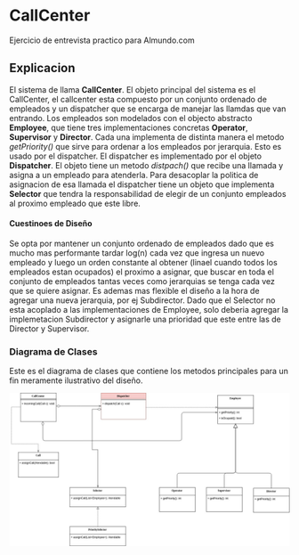 # CallCenter
Ejercicio de entrevista practico para Almundo.com

## Explicacion

El sistema de llama **CallCenter**. El objeto principal del sistema es el CallCenter, el callcenter esta compuesto por un conjunto ordenado de empleados y un dispatcher que se encarga de manejar las llamdas que van entrando.
Los empleados son modelados con el objecto abstracto **Employee**, que tiene tres implementaciones concretas **Operator**, **Supervisor** y **Director**. Cada una implementa de distinta manera el metodo *getPriority()* que sirve para ordenar a los empleados por jerarquia. Esto es usado por el dispatcher.
El dispatcher es implementado por el objeto **Dispatcher**. El objeto tiene un metodo *distpach()* que recibe una llamada y  asigna a un empleado para atenderla. Para desacoplar la politica de asignacion de esa llamada el dispatcher tiene un objeto que implementa **Selector** que tendra la responsabilidad de elegir de un conjunto empleados al proximo empleado que este libre.

#### Cuestinoes de Diseño

Se opta por mantener un conjunto ordenado de empleados dado que es mucho mas performante tardar log(n) cada vez que ingresa un nuevo empleado y luego un orden constante al obtener (linael cuando todos los empleados estan ocupados) el proximo a asignar, que buscar en toda el conjunto de empleados tantas veces como jerarquias se tenga cada vez que se quiere asignar. Es ademas mas flexible el diseño a la hora de agregar una nueva jerarquia, por ej Subdirector. Dado que el Selector no esta acoplado a las implementaciones de Employee, solo deberia agregar la implemetacion Subdirector y asignarle una prioridad que este entre las de Director y Supervisor.

### Diagrama de Clases

Este es el diagrama de clases que contiene los metodos principales para un fin meramente ilustrativo del diseño.

![alt text](https://github.com/crack57ar/callcenter/blob/master/callcenter.jpg)

